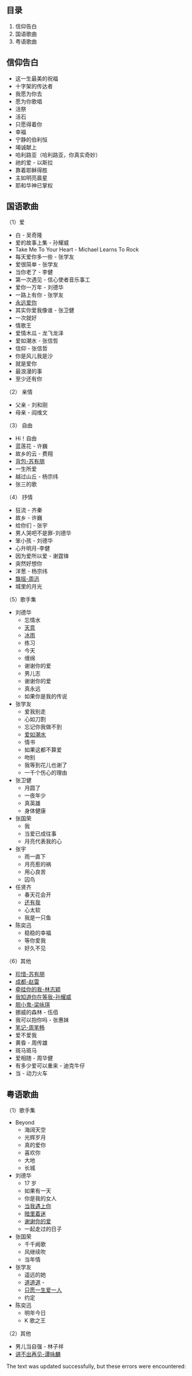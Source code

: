 ## 目录

1.  信仰告白
2.  国语歌曲
3.  粤语歌曲

## 信仰告白

-   这一生最美的祝福
-   十字架的传达者
-   我愿为你去
-   愿为你歌唱
-   活祭
-   活石
-   只愿得着你
-   幸福
-   宁静的伯利恒
-   竭诚献上
-   哈利路亚（哈利路亚，你真实奇妙）
-   祂的爱 - 以斯拉
-   靠着耶稣得胜
-   主如明亮晨星
-   耶和华神已掌权

## 国语歌曲

（1）爱

-   白 - 吴奇隆
-   爱的故事上集 - 孙耀威
-   Take Me To Your Heart - Michael Learns To Rock
-   每天爱你多一些 - 张学友
-   爱很简单 - 张学友
-   当你老了 - 李健
-   第一次遇见 - 信心使者音乐事工
-   爱你一万年 - 刘德华
-   一路上有你 - 张学友
-   [永远爱你](https://www.zanmeishi.com/player/zan.html)
-   其实你爱我像谁 - 张卫健
-   一次就好
-   情歌王
-   爱情木瓜 - 龙飞龙泽
-   爱如潮水 - 张信哲
-   信仰 - 张信哲
-   你是风儿我是沙
-   就是爱你
-   最浪漫的事
-   至少还有你

（2） 亲情

-   父亲 - 刘和刚
-   母亲 - 阎维文

（3） 自由

-   Hi！自由
-   蓝莲花 - 许巍
-   故乡的云 - 费翔
-   [背包-苏有朋](https://music.163.com/#/song?id=145644)
-   一生所爱
-   越过山丘 - 杨宗纬
-   张三的歌

（4） 抒情

-   狂流 - 齐秦
-   故乡 - 许巍
-   给你们 - 张宇
-   男人哭吧不是罪-刘德华
-   笨小孩 - 刘德华
-   心升明月-李健
-   因为爱所以爱 - 谢霆锋
-   突然好想你
-   洋葱 - 杨宗纬
-   [飘摇-周迅](https://music.163.com/#/song?id=5272940)
-   城里的月光

（5）歌手集

-   刘德华
    -   忘情水
    -   [天意](https://music.163.com/#/artist?id=3691)
    -   [冰雨](https://music.163.com/#/artist?id=3691)
    -   练习
    -   今天
    -   缠绵
    -   谢谢你的爱
    -   男儿志
    -   谢谢你的爱
    -   真永远
    -   如果你是我的传说
-   张学友
    -   爱我别走
    -   心如刀割
    -   忘记你我做不到
    -   [爱如潮水](https://music.163.com/#/song?id=187950)
    -   情书
    -   如果这都不算爱
    -   吻别
    -   我等到花儿也谢了
    -   一千个伤心的理由
-   张卫健
    -   月圆了
    -   一夜年少
    -   真英雄
    -   身体健康
-   张国荣
    -   我
    -   当爱已成往事
    -   月亮代表我的心
-   张宇
    -   雨一直下
    -   月亮惹的祸
    -   用心良苦
    -   囚鸟
-   任贤齐
    -   春天花会开
    -   [还有我](https://music.163.com/#/song?id=144083)
    -   心太软
    -   我是一只鱼
-   陈奕迅
    -   稳稳的幸福
    -   等你爱我
    -   好久不见

（6）其他

-   [珍惜-苏有朋](https://music.163.com/#/song?id=145454)
-   [成都-赵雷](https://music.163.com/#/artist?id=6731)
-   [牵挂你的我-林志颖](https://music.163.com/#/playlist?id=569020058)
-   [我知道你在等我-孙耀威](https://music.163.com/#/song?id=147179)
-   [胆小鬼-梁咏琪](https://music.163.com/#/artist?id=8329)
-   挪威的森林 - 伍佰
-   我可以抱你吗 - 张惠妹
-   [笔记-周笔畅](https://music.163.com/#/artist?id=10558)
-   爱不爱我
-   黄昏 - 周传雄
-   斑马斑马
-   爱相随 - 周华健
-   有多少爱可以重来 - 迪克牛仔
-   当 - 动力火车

## 粤语歌曲

（1）歌手集

-   Beyond
    -   海阔天空
    -   光辉岁月
    -   真的爱你
    -   喜欢你
    -   大地
    -   长城
-   刘德华
    -   17 岁
    -   如果有一天
    -   你是我的女人
    -   [当我遇上你](http://www.kugou.com/song/3qdc37.html?frombaidu#hash=DDD043F7F3500B8E1298838DF6C6E060&album_id=0)
    -   [暗里着迷](https://music.163.com/#/song?id=29723022)
    -   [谢谢你的爱](http://www.kugou.com/song/5bwbe5.html#hash=829155218275AA66F99716174B3FDB9E&album_id=0)
    -   一起走过的日子
-   张国荣
    -   千千阙歌
    -   风继续吹
    -   当年情
-   张学友
    -   遥远的她
    -   [道道道](https://music.163.com/#/song?id=35041000) -
    -   [只愿一生爱一人](https://music.163.com/#/song?id=190803)
    -   约定
-   陈奕迅
    -   明年今日
    -   K 歌之王

（2）其他

-   男儿当自强 - 林子祥
-   [讲不出再见-谭咏麟](https://music.163.com/#/song?id=152392)

The text was updated successfully, but these errors were encountered: